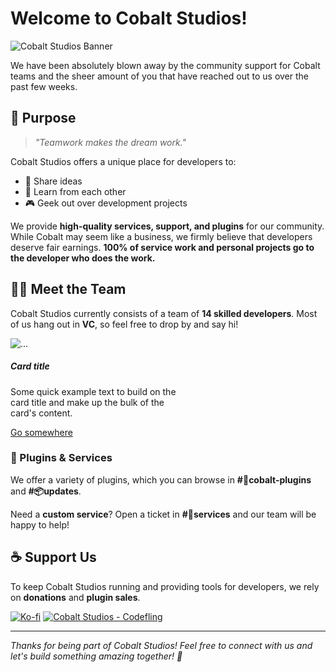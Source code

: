 <link href="https://cdn.jsdelivr.net/npm/bootstrap@5.3.3/dist/css/bootstrap.min.css" rel="stylesheet" integrity="sha384-QWTKZyjpPEjISv5WaRU9OFeRpok6YctnYmDr5pNlyT2bRjXh0JMhjY6hW+ALEwIH" crossorigin="anonymous">

# Welcome to Cobalt Studios!

![Cobalt Studios Banner](https://i.imgur.com/1BvCWa1.png)

We have been absolutely blown away by the community support for Cobalt teams and the sheer amount of you that have reached out to us over the past few weeks.

## 🚀 Purpose

> *"Teamwork makes the dream work."*

Cobalt Studios offers a unique place for developers to:

- 🤝 Share ideas
- 📖 Learn from each other
- 🎮 Geek out over development projects

We provide **high-quality services, support, and plugins** for our community. While Cobalt may seem like a business, we firmly believe that developers deserve fair earnings. **100% of service work and personal projects go to the developer who does the work.**

## 👨‍💻 Meet the Team

Cobalt Studios currently consists of a team of **14 skilled developers**. Most of us hang out in **VC**, so feel free to drop by and say hi!

<div class="card" style="width: 18rem;">
  <img src="..." class="card-img-top" alt="...">
  <div class="card-body">
    <h5 class="card-title">Card title</h5>
    <p class="card-text">Some quick example text to build on the card title and make up the bulk of the card's content.</p>
    <a href="#" class="btn btn-primary">Go somewhere</a>
  </div>
</div>

### 🔌 Plugins & Services

We offer a variety of plugins, which you can browse in **#🧪cobalt-plugins** and **#📦updates**.

Need a **custom service**? Open a ticket in **#🎫services** and our team will be happy to help!

## ☕ Support Us

To keep Cobalt Studios running and providing tools for developers, we rely on **donations** and **plugin sales**.

[![Ko-fi](https://img.shields.io/badge/Support%20Us%20on-Ko--fi-red?style=for-the-badge&logo=kofi)](https://ko-fi.com/cobaltstudiosdev) [![Cobalt Studios - Codefling](https://img.shields.io/badge/Cobalt_Studios-Codefling-2ea44f?style=for-the-badge&logo=htmx&logoColor=ffffff)](https://codefling.com/cobaltstudios/) 

------

*Thanks for being part of Cobalt Studios! Feel free to connect with us and let's build something amazing together! 🚀*
